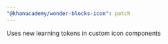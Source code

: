 ```yaml
---
"@khanacademy/wonder-blocks-icon": patch
---
```


Uses new learning tokens in custom icon components
